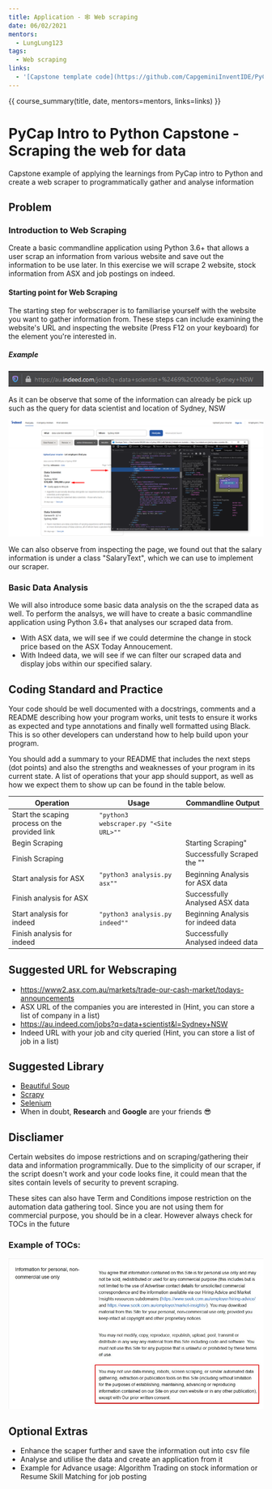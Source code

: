 ```yaml
---
title: Application - 🕸️ Web scraping
date: 06/02/2021
mentors: 
  - LungLung123
tags:
  - Web scraping
links:
  - '[Capstone template code](https://github.com/CapgeminiInventIDE/PyCap/tree/main/src/intro-to-python/capstone/web_scraping){target=_blank}'
---
```


{{ course_summary(title, date, mentors=mentors, links=links) }}

# PyCap Intro to Python Capstone - Scraping the web for data

Capstone example of applying the learnings from PyCap intro to Python and create a web scraper to programmatically gather and analyse information 
## Problem
### Introduction to Web Scraping 
Create a basic commandline application using Python 3.6+ that allows a user scrap an information from various website and save out the information to be use later. 
In this exercise we will scrape 2 website, stock information from ASX and job postings on indeed.
#### Starting point for Web Scraping
The starting step for webscraper is to familiarise yourself with the website you want to gather information from. These steps can include examining the website's URL
and inspecting the website (Press F12 on your keyboard) for the element you're interested in.
##### Example
![indeed's URL](../../assets/imgs/indeed_url.png)

As it can be observe that some of the information can already be pick up such as the query for data scientist and location of Sydney, NSW

![indeed's element](../../assets/imgs/indeed_inspected.png)

We can also observe from inspecting the page, we found out that the salary information is under a class "SalaryText", which we can use to implement our scraper. 
### Basic Data Analysis
We will also introduce some basic data analysis on the the scraped data as well.
To perform the analsys, we will have to create a basic commandline application using Python 3.6+ that analyses our scraped data from. 
- With ASX data, we will see if we could determine the change in stock price based on the ASX Today Annoucement. 
- With Indeed data, we will see if we can filter our scraped data and display jobs within our specified salary.    
## Coding Standard and Practice
Your code should be well documented with a docstrings, comments and a README describing how your program works, unit tests to ensure it works as expected and type annotations and finally well formatted using Black. This is so other developers can understand how to help build upon your program.

You should add a summary to your README that includes the next steps (dot points) and also the strengths and weaknesses of your program in its current state.
A list of operations that your app should support, as well as how we expect them to show up can be found in the table below.


| Operation                                            | Usage | Commandline Output |
|------------------------------------------------------|-------|-------------|
| Start the scaping process on the provided link | `"python3 webscraper.py "<Site URL>""` |
| Begin Scraping | | Starting Scraping" |
| Finish Scraping | | Successfully Scraped the "<Site URL>" |
| Start analysis for ASX | `"python3 analysis.py asx""` | Beginning Analysis for ASX data |
| Finish analysis for ASX | |  Successfully Analysed ASX data |
| Start analysis for indeed | `"python3 analysis.py indeed""` | Beginning Analysis for indeed data |
| Finish analysis for indeed | |  Successfully Analysed indeed data |
## Suggested URL for Webscraping

- https://www2.asx.com.au/markets/trade-our-cash-market/todays-announcements
- ASX URL of the companies you are interested in (Hint, you can store a list of company in a list)
- https://au.indeed.com/jobs?q=data+scientist&l=Sydney+NSW
- Indeed URL with your job and city queried (Hint, you can store a list of job in a list)

## Suggested Library

- [Beautiful Soup](https://www.crummy.com/software/BeautifulSoup/bs4/doc/) 
- [Scrapy](https://scrapy.org/)
- [Selenium](https://selenium-python.readthedocs.io/)
- When in doubt, **Research** and **Google** are your friends :sunglasses:

## Discliamer
Certain websites do impose restrictions and on scraping/gathering their data and information programmically. 
Due to the simplicity of our scraper, if the script doesn't work and your code looks fine, it could mean that the sites contain levels of security to prevent
scraping.

These sites can also have Term and Conditions impose restriction on the automation data gathering tool. 
Since you are not using them for commercial purpose, you should be in a clear. However always check for TOCs in the future
### Example of TOCs:
![Seek's TOCs](../../assets/imgs/web_scrap_TOS.jpg)

## Optional Extras

- Enhance the scaper further and save the information out into csv file
- Analyse and utilise the data and create an application from it 
- Example for Advance usage: Algorithm Trading on stock information or Resume Skill Matching for job posting